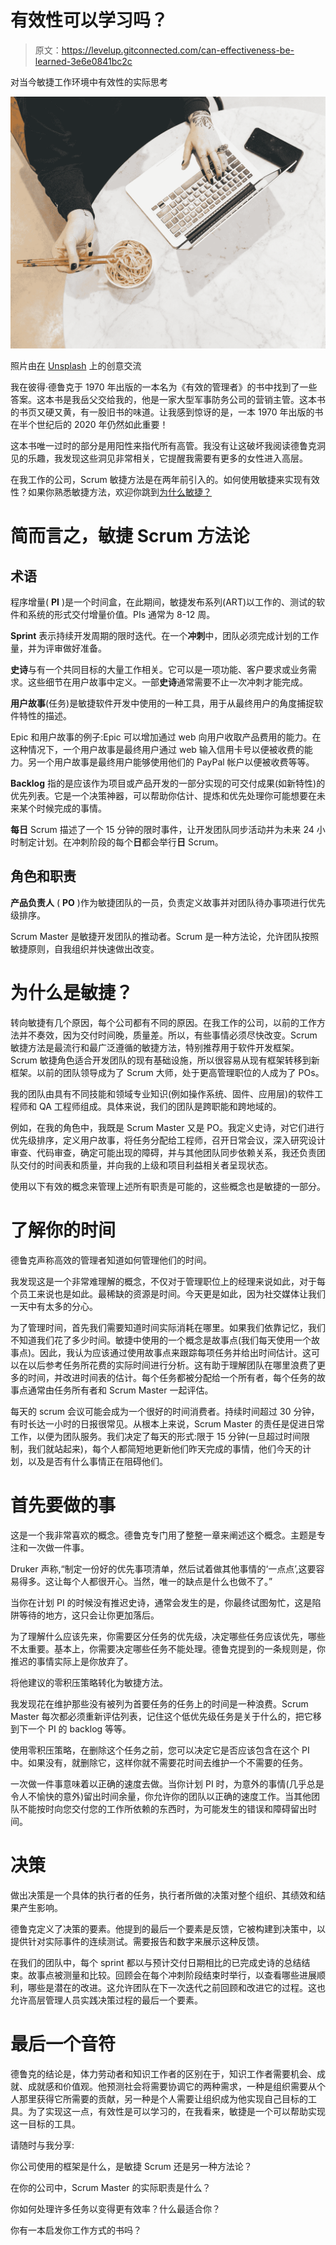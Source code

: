 # 有效性可以学习吗？

> 原文：<https://levelup.gitconnected.com/can-effectiveness-be-learned-3e6e0841bc2c>

对当今敏捷工作环境中有效性的实际思考

![](img/711f33fff7783db5c3a18dd58ed98f19.png)

照片由[在](https://unsplash.com/@thecreative_exchange?utm_source=medium&utm_medium=referral) [Unsplash](https://unsplash.com?utm_source=medium&utm_medium=referral) 上的创意交流

我在彼得·德鲁克于 1970 年出版的一本名为《有效的管理者》的书中找到了一些答案。这本书是我岳父交给我的，他是一家大型军事防务公司的营销主管。这本书的书页又硬又黄，有一股旧书的味道。让我感到惊讶的是，一本 1970 年出版的书在半个世纪后的 2020 年仍然如此重要！

这本书唯一过时的部分是用阳性来指代所有高管。我没有让这破坏我阅读德鲁克洞见的乐趣，我发现这些洞见非常相关，它提醒我需要有更多的女性进入高层。

在我工作的公司，Scrum 敏捷方法是在两年前引入的。如何使用敏捷来实现有效性？如果你熟悉敏捷方法，欢迎你跳到[为什么敏捷？](#29c3)

# 简而言之，敏捷 Scrum 方法论

## 术语

程序增量( **PI** )是一个时间盒，在此期间，敏捷发布系列(ART)以工作的、测试的软件和系统的形式交付增量价值。PIs 通常为 8-12 周。

**Sprint** 表示持续开发周期的限时迭代。在一个**冲刺**中，团队必须完成计划的工作量，并为评审做好准备。

**史诗**与有一个共同目标的大量工作相关。它可以是一项功能、客户要求或业务需求。这些细节在用户故事中定义。一部**史诗**通常需要不止一次冲刺才能完成。

**用户故事**(任务)是敏捷软件开发中使用的一种工具，用于从最终用户的角度捕捉软件特性的描述。

Epic 和用户故事的例子:Epic 可以增加通过 web 向用户收取产品费用的能力。在这种情况下，一个用户故事是最终用户通过 web 输入信用卡号以便被收费的能力。另一个用户故事是最终用户能够使用他们的 PayPal 帐户以便被收费等等。

**Backlog** 指的是应该作为项目或产品开发的一部分实现的可交付成果(如新特性)的优先列表。它是一个决策神器，可以帮助你估计、提炼和优先处理你可能想要在未来某个时候完成的事情。

**每日** Scrum 描述了一个 15 分钟的限时事件，让开发团队同步活动并为未来 24 小时制定计划。在冲刺阶段的每个**日**都会举行**日** Scrum。

## 角色和职责

**产品负责人** ( **PO** )作为敏捷团队的一员，负责定义故事并对团队待办事项进行优先级排序。

Scrum Master 是敏捷开发团队的推动者。Scrum 是一种方法论，允许团队按照敏捷原则，自我组织并快速做出改变。

# 为什么是敏捷？

转向敏捷有几个原因，每个公司都有不同的原因。在我工作的公司，以前的工作方法并不奏效，因为交付时间晚，质量差。所以，有些事情必须尽快改变。Scrum 敏捷方法是最流行和最广泛遵循的敏捷方法，特别推荐用于软件开发框架。Scrum 敏捷角色适合开发团队的现有基础设施，所以很容易从现有框架转移到新框架。以前的团队领导成为了 Scrum 大师，处于更高管理职位的人成为了 POs。

我的团队由具有不同技能和领域专业知识(例如操作系统、固件、应用层)的软件工程师和 QA 工程师组成。具体来说，我们的团队是跨职能和跨地域的。

例如，在我的角色中，我既是 Scrum Master 又是 PO。我定义史诗，对它们进行优先级排序，定义用户故事，将任务分配给工程师，召开日常会议，深入研究设计审查、代码审查，确定可能出现的障碍，并与其他团队同步依赖关系，我还负责团队交付的时间表和质量，并向我的上级和项目利益相关者呈现状态。

使用以下有效的概念来管理上述所有职责是可能的，这些概念也是敏捷的一部分。

# 了解你的时间

德鲁克声称高效的管理者知道如何管理他们的时间。

我发现这是一个非常难理解的概念，不仅对于管理职位上的经理来说如此，对于每个员工来说也是如此。最稀缺的资源是时间。今天更是如此，因为社交媒体让我们一天中有太多的分心。

为了管理时间，首先我们需要知道时间实际消耗在哪里。如果我们依靠记忆，我们不知道我们花了多少时间。敏捷中使用的一个概念是故事点(我们每天使用一个故事点)。因此，我认为应该通过使用故事点来跟踪每项任务并给出时间估计。这可以在以后参考任务所花费的实际时间进行分析。这有助于理解团队在哪里浪费了更多的时间，并改进时间表的估计。每个任务都被分配给一个所有者，每个任务的故事点通常由任务所有者和 Scrum Master 一起评估。

每天的 scrum 会议可能会成为一个很好的时间消费者。持续时间超过 30 分钟，有时长达一小时的日报很常见。从根本上来说，Scrum Master 的责任是促进日常工作，以便为团队服务。我们决定了每天的形式:限于 15 分钟(一旦超过时间限制，我们就站起来)，每个人都简短地更新他们昨天完成的事情，他们今天的计划，以及是否有什么事情正在阻碍他们。

# 首先要做的事

这是一个我非常喜欢的概念。德鲁克专门用了整整一章来阐述这个概念。主题是专注和一次做一件事。

Druker 声称,“制定一份好的优先事项清单，然后试着做其他事情的‘一点点’,这要容易得多。这让每个人都很开心。当然，唯一的缺点是什么也做不了。”

当你在计划 PI 的时候没有推迟史诗，通常会发生的是，你最终试图匆忙，这是陷阱等待的地方，这只会让你更加落后。

为了理解什么应该先来，你需要区分任务的优先级，决定哪些任务应该优先，哪些不太重要。基本上，你需要决定哪些任务不能处理。德鲁克提到的一条规则是，你推迟的事情实际上是你放弃了。

将他建议的零积压策略转化为敏捷方法。

我发现花在维护那些没有被列为首要任务的任务上的时间是一种浪费。Scrum Master 每次都必须重新评估列表，记住这个低优先级任务是关于什么的，把它移到下一个 PI 的 backlog 等等。

使用零积压策略，在删除这个任务之前，您可以决定它是否应该包含在这个 PI 中。如果没有，就删除它，这样你就不需要花时间去维护一个不需要的任务。

一次做一件事意味着以正确的速度去做。当你计划 PI 时，为意外的事情(几乎总是令人不愉快的意外)留出时间余量，你允许你的团队以正确的速度工作。当其他团队不能按时向您交付您的工作所依赖的东西时，为可能发生的错误和障碍留出时间。

# 决策

做出决策是一个具体的执行者的任务，执行者所做的决策对整个组织、其绩效和结果产生影响。

德鲁克定义了决策的要素。他提到的最后一个要素是反馈，它被构建到决策中，以提供针对实际事件的连续测试。需要报告和数字来展示这种反馈。

在我们的团队中，每个 sprint 都以与预计交付日期相比的已完成史诗的总结结束。故事点被测量和比较。回顾会在每个冲刺阶段结束时举行，以查看哪些进展顺利，哪些是潜在的改进。这允许团队在下一次迭代之前回顾和改进它的过程。这也允许高层管理人员实践决策过程的最后一个要素。

# 最后一个音符

德鲁克的结论是，体力劳动者和知识工作者的区别在于，知识工作者需要机会、成就、成就感和价值观。他预测社会将需要协调它的两种需求，一种是组织需要从个人那里获得它所需要的贡献，另一种是个人需要让组织成为他实现自己目标的工具。为了实现这一点，有效性是可以学习的，在我看来，敏捷是一个可以帮助实现这一目标的工具。

请随时与我分享:

你公司使用的框架是什么，是敏捷 Scrum 还是另一种方法论？

在你的公司中，Scrum Master 的实际职责是什么？

你如何处理许多任务以变得更有效率？什么最适合你？

你有一本启发你工作方式的书吗？